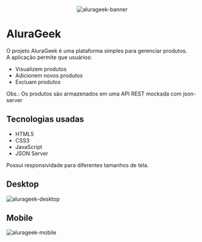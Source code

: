<div align="center">
  
  ![alurageek-banner](https://github.com/user-attachments/assets/1aa13727-e4f3-49de-a84a-2ada5cffd3b8)
  
</div>

# AluraGeek
O projeto AluraGeek é uma plataforma simples para gerenciar produtos.\
A aplicação permite que usuários: 
* Visualizem produtos
* Adicionem novos produtos
* Excluam produtos

Obs.: Os produtos são armazenados em uma API REST mockada com json-server

## Tecnologias usadas
* HTML5
* CSS3
* JavaScript
* JSON Server

Possui responsividade para diferentes tamanhos de tela.

## Desktop
![alurageek-desktop](https://github.com/user-attachments/assets/2e4406d6-a869-48f2-acfa-4e08c7f54058)


## Mobile
![alurageek-mobile](https://github.com/user-attachments/assets/3e44620c-00a2-4f40-98ab-0f997fcd0ea8)
